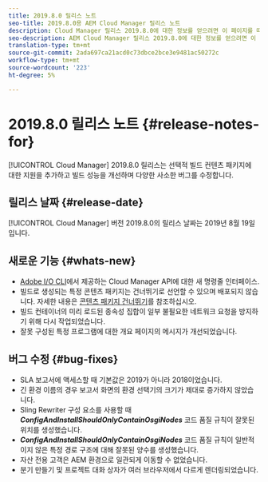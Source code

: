```yaml
---
title: 2019.8.0 릴리스 노트
seo-title: 2019.8.0용 AEM Cloud Manager 릴리스 노트
description: Cloud Manager 릴리스 2019.8.0에 대한 정보를 얻으려면 이 페이지를 따르십시오.
seo-description: AEM Cloud Manager 릴리스 2019.8.0에 대한 정보를 얻으려면 이 페이지를 따르십시오.
translation-type: tm+mt
source-git-commit: 2ada697ca21acd0c73dbce2bce3e9481ac50272c
workflow-type: tm+mt
source-wordcount: '223'
ht-degree: 5%

---
```


# 2019.8.0 릴리스 노트 {#release-notes-for}

[!UICONTROL Cloud Manager] 2019.8.0 릴리스는 선택적 빌드 컨텐츠 패키지에 대한 지원을 추가하고 빌드 성능을 개선하며 다양한 사소한 버그를 수정합니다.

## 릴리스 날짜 {#release-date}

[!UICONTROL Cloud Manager] 버전 2019.8.0의 릴리스 날짜는 2019년 8월 19일입니다.

## 새로운 기능 {#whats-new}

* [Adobe I/O CLI](https://github.com/adobe/aio-cli-plugin-cloudmanager)에서 제공하는 Cloud Manager API에 대한 새 명령줄 인터페이스.
* 빌드로 생성되는 특정 콘텐츠 패키지는 건너뛰기로 선언할 수 있으며 배포되지 않습니다. 자세한 내용은 [콘텐츠 패키지 건너뛰기](/help/using/setting-up-project.md#skipping-content-packages)를 참조하십시오.
* 빌드 컨테이너의 미리 로드된 종속성 집합이 일부 불필요한 네트워크 요청을 방지하기 위해 다시 작업되었습니다.
* 잘못 구성된 특정 프로그램에 대한 개요 페이지의 메시지가 개선되었습니다.

## 버그 수정 {#bug-fixes}

* SLA 보고서에 액세스할 때 기본값은 2019가 아니라 2018이었습니다.
* 긴 환경 이름의 경우 보고서 화면의 환경 선택기의 크기가 제대로 증가하지 않았습니다.
* Sling Rewriter 구성 요소를 사용할 때 ***ConfigAndInstallShouldOnlyContainOsgiNodes*** 코드 품질 규칙이 잘못된 위치를 생성했습니다.
* ***ConfigAndInstallShouldOnlyContainOsgiNodes*** 코드 품질 규칙이 일반적이지 않은 특정 경로 구조에 대해 잘못된 양수를 생성했습니다.
* 자산 전용 고객은 AEM 환경으로 일관되게 이동할 수 없었습니다.
* 분기 만들기 및 프로젝트 대화 상자가 여러 브라우저에서 다르게 렌더링되었습니다.
